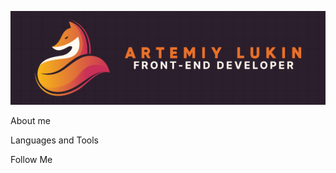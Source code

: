 [![Header](https://github.com/ArtLevel/artLevel/blob/main/assets/header.png)](https://github.com/ArtLevel)

About me

Languages and Tools

Follow Me
